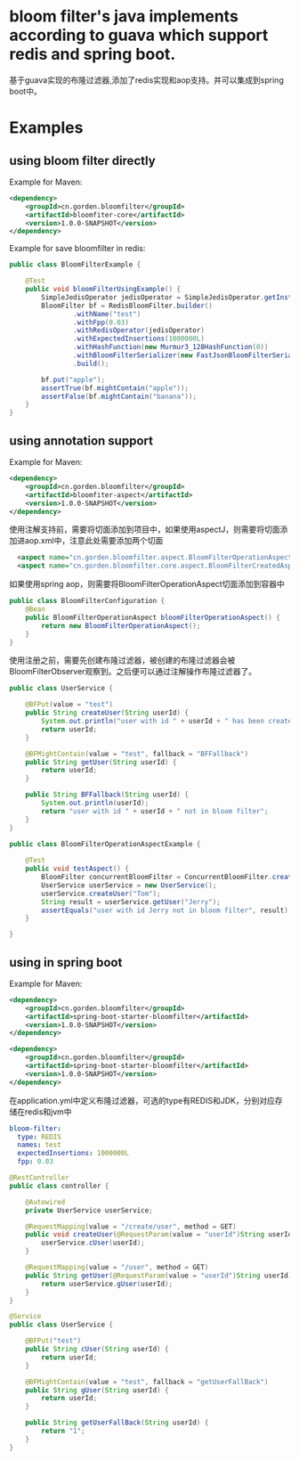 # bloom filter's java implements according to guava which support redis and spring boot.
基于guava实现的布隆过滤器,添加了redis实现和aop支持。并可以集成到spring boot中。

# Examples
## using bloom filter directly  

Example for Maven:
```xml
<dependency>
    <groupId>cn.gorden.bloomfilter</groupId>
    <artifactId>bloomfiter-core</artifactId>
    <version>1.0.0-SNAPSHOT</version>
</dependency>
```

Example for save bloomfilter in redis:
```java
public class BloomFilterExample {

    @Test
    public void bloomFilterUsingExample() {
        SimpleJedisOperator jedisOperator = SimpleJedisOperator.getInstance();
        BloomFilter bf = RedisBloomFilter.builder()
                .withName("test")
                .withFpp(0.03)
                .withRedisOperator(jedisOperator)
                .withExpectedInsertions(1000000L)
                .withHashFunction(new Murmur3_128HashFunction(0))
                .withBloomFilterSerializer(new FastJsonBloomFilterSerializer())
                .build();

        bf.put("apple");
        assertTrue(bf.mightContain("apple"));
        assertFalse(bf.mightContain("banana"));
    }
}
```

## using annotation support  

Example for Maven:
```xml
<dependency>
    <groupId>cn.gorden.bloomfilter</groupId>
    <artifactId>bloomfiter-aspect</artifactId>
    <version>1.0.0-SNAPSHOT</version>
</dependency>
```

使用注解支持前，需要将切面添加到项目中，如果使用aspectJ，则需要将切面添加进aop.xml中，注意此处需要添加两个切面
```xml
  <aspect name="cn.gorden.bloomfilter.aspect.BloomFilterOperationAspect"/>
  <aspect name="cn.gorden.bloomfilter.core.aspect.BloomFilterCreatedAspect"/>
```

如果使用spring aop，则需要将BloomFilterOperationAspect切面添加到容器中
```java
public class BloomFilterConfiguration {
    @Bean
    public BloomFilterOperationAspect bloomFilterOperationAspect() {
        return new BloomFilterOperationAspect();
    }
}
```

使用注册之前，需要先创建布隆过滤器，被创建的布隆过滤器会被BloomFilterObserver观察到。之后便可以通过注解操作布隆过滤器了。
```java
public class UserService {

    @BFPut(value = "test")
    public String createUser(String userId) {
        System.out.println("user with id " + userId + " has been created");
        return userId;
    }

    @BFMightContain(value = "test", fallback = "BFFallback")
    public String getUser(String userId) {
        return userId;
    }

    public String BFFallback(String userId) {
        System.out.println(userId);
        return "user with id " + userId + " not in bloom filter";
    }
}

public class BloomFilterOperationAspectExample {
   
    @Test
    public void testAspect() {
        BloomFilter concurrentBloomFilter = ConcurrentBloomFilter.create("test", 100000, 0.03, new JdkSerializationBloomFilterSerializer(), new Murmur3_128HashFunction(0));
        UserService userService = new UserService();
        userService.createUser("Tom");
        String result = userService.getUser("Jerry");
        assertEquals("user with id Jerry not in bloom filter", result);
    }

}
```

## using in spring boot  

Example for Maven:
```xml
<dependency>
    <groupId>cn.gorden.bloomfilter</groupId>
    <artifactId>spring-boot-starter-bloomfilter</artifactId>
    <version>1.0.0-SNAPSHOT</version>
</dependency>

<dependency>
    <groupId>cn.gorden.bloomfilter</groupId>
    <artifactId>spring-boot-starter-bloomfilter</artifactId>
    <version>1.0.0-SNAPSHOT</version>
</dependency>
```

在application.yml中定义布隆过滤器，可选的type有REDIS和JDK，分别对应存储在redis和jvm中
```yaml
bloom-filter:
  type: REDIS
  names: test
  expectedInsertions: 1000000L
  fpp: 0.03
```

```java
@RestController
public class controller {

    @Autowired
    private UserService userService;

    @RequestMapping(value = "/create/user", method = GET)
    public void createUser(@RequestParam(value = "userId")String userId) {
        userService.cUser(userId);
    }

    @RequestMapping(value = "/user", method = GET)
    public String getUser(@RequestParam(value = "userId")String userId) {
        return userService.gUser(userId);
    }
}

@Service
public class UserService {

    @BFPut("test")
    public String cUser(String userId) {
        return userId;
    }

    @BFMightContain(value = "test", fallback = "getUserFallBack")
    public String gUser(String userId) {
        return userId;
    }

    public String getUserFallBack(String userId) {
        return "1";
    }
}
```
